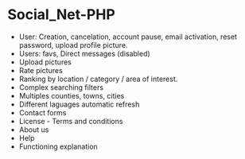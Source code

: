 # Social_Net-PHP

- User: Creation, cancelation, account pause, email activation, reset password, upload profile picture. 
- Users: favs, Direct messages (disabled)
- Upload pictures
- Rate pictures
- Ranking by location / category / area of interest. 
- Complex searching filters
- Multiples counties, towns, cities
- Different laguages automatic refresh
- Contact forms
- License - Terms and conditions
- About us
- Help
- Functioning explanation
